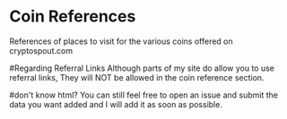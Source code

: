 # Coin References
References of places to visit for the various coins offered on cryptospout.com

#Regarding Referral Links
Although parts of my site do allow you to use referral links, They will NOT be allowed in the coin reference section.

#don't know html?
You can still feel free to open an issue and submit the data you want added and I will add it as soon as possible.